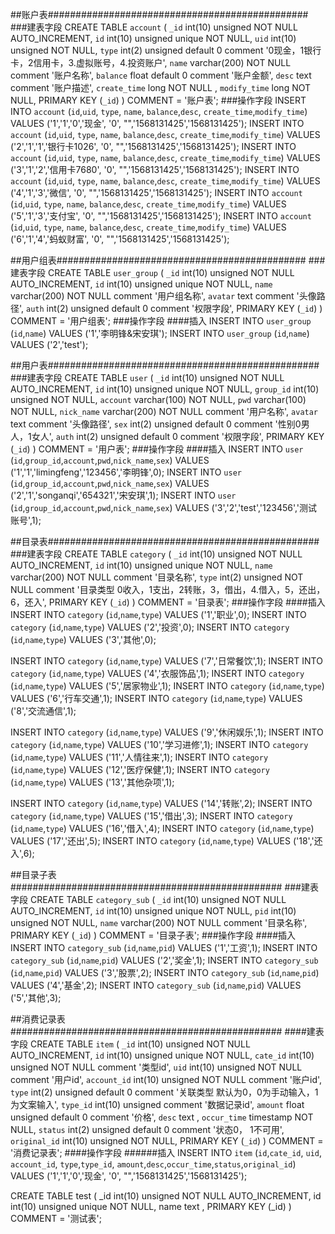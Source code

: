 
##账户表###############################################
###建表字段
CREATE TABLE `account` (
  `_id` int(10) unsigned NOT NULL AUTO_INCREMENT,
  `id` int(10) unsigned unique  NOT NULL,
  `uid` int(10) unsigned NOT NULL,
  `type` int(2) unsigned default 0 comment '0现金，1银行卡，2信用卡，3.虚拟账号，4.投资账户',
  `name` varchar(200)   NOT NULL comment '账户名称',
  `balance`  float default 0 comment '账户金额',
  `desc` text  comment '账户描述',
  `create_time` long NOT NULL ,
  `modify_time` long  NOT NULL,
    PRIMARY KEY (`_id`)
) COMMENT = '账户表';
###操作字段
INSERT INTO `account` (`id`,`uid`, `type`, `name`, `balance`,`desc`, `create_time`,`modify_time`) 
VALUES ('1','1','0','现金', '0', "",'1568131425','1568131425');
INSERT INTO `account` (`id`,`uid`, `type`, `name`, `balance`,`desc`, `create_time`,`modify_time`) 
VALUES ('2','1','1','银行卡1026', '0', "",'1568131425','1568131425');
INSERT INTO `account` (`id`,`uid`, `type`, `name`, `balance`,`desc`, `create_time`,`modify_time`) 
VALUES ('3','1','2','信用卡7680', '0', "",'1568131425','1568131425');
INSERT INTO `account` (`id`,`uid`, `type`, `name`, `balance`,`desc`, `create_time`,`modify_time`) 
VALUES ('4','1','3','微信', '0', "",'1568131425','1568131425');
INSERT INTO `account` (`id`,`uid`, `type`, `name`, `balance`,`desc`, `create_time`,`modify_time`) 
VALUES ('5','1','3','支付宝', '0', "",'1568131425','1568131425');
INSERT INTO `account` (`id`,`uid`, `type`, `name`, `balance`,`desc`, `create_time`,`modify_time`) 
VALUES ('6','1','4','蚂蚁财富', '0', "",'1568131425','1568131425');

##用户组表#############################################
###建表字段
CREATE TABLE `user_group` (
  `_id` int(10) unsigned NOT NULL AUTO_INCREMENT,
  `id` int(10) unsigned unique  NOT NULL,
  `name` varchar(200) NOT NULL comment '用户组名称',
    `avatar`  text comment '头像路径',
  `auth` int(2) unsigned default 0 comment '权限字段',
    PRIMARY KEY (`_id`)
) COMMENT = '用户组表';
###操作字段
####插入
INSERT INTO `user_group` (`id`,`name`) 
VALUES ('1','李明锋&宋安琪');
INSERT INTO `user_group` (`id`,`name`) 
VALUES ('2','test');

##用户表#################################################
###建表字段
CREATE TABLE `user` (
  `_id` int(10) unsigned NOT NULL AUTO_INCREMENT,
  `id` int(10) unsigned unique  NOT NULL,
  `group_id` int(10) unsigned  NOT NULL,
  `account` varchar(100)   NOT NULL,
  `pwd` varchar(100)  NOT NULL,
  `nick_name` varchar(200) NOT NULL comment '用户名称',
    `avatar`  text comment '头像路径',
  `sex` int(2) unsigned default 0 comment '性别0男人，1女人',
  `auth` int(2) unsigned default 0 comment '权限字段',
    PRIMARY KEY (`_id`)
) COMMENT = '用户表';
###操作字段
####插入
INSERT INTO `user` (`id`,`group_id`,`account`,`pwd`,`nick_name`,`sex`) 
VALUES ('1','1','limingfeng','123456','李明锋',0);
INSERT INTO `user` (`id`,`group_id`,`account`,`pwd`,`nick_name`,`sex`) 
VALUES ('2','1','songanqi','654321','宋安琪',1);
INSERT INTO `user` (`id`,`group_id`,`account`,`pwd`,`nick_name`,`sex`) 
VALUES ('3','2','test','123456','测试账号',1);

##目录表#################################################
###建表字段
CREATE TABLE `category` (
  `_id` int(10) unsigned NOT NULL AUTO_INCREMENT,
  `id` int(10) unsigned unique  NOT NULL,
  `name` varchar(200)   NOT NULL comment '目录名称',
  `type` int(2)  unsigned NOT NULL  comment '目录类型 0收入，1支出，2转账，3，借出，4.借入，5，还出，6，还入',
    PRIMARY KEY (`_id`)
) COMMENT = '目录表';
###操作字段
####插入
INSERT INTO `category` (`id`,`name`,`type`) 
VALUES ('1','职业',0);
INSERT INTO `category` (`id`,`name`,`type`) 
VALUES ('2','投资',0);
INSERT INTO `category` (`id`,`name`,`type`) 
VALUES ('3','其他',0);

INSERT INTO `category` (`id`,`name`,`type`) 
VALUES ('7','日常餐饮',1);
INSERT INTO `category` (`id`,`name`,`type`) 
VALUES ('4','衣服饰品',1);
INSERT INTO `category` (`id`,`name`,`type`) 
VALUES ('5','居家物业',1);
INSERT INTO `category` (`id`,`name`,`type`) 
VALUES ('6','行车交通',1);
INSERT INTO `category` (`id`,`name`,`type`) 
VALUES ('8','交流通信',1);

INSERT INTO `category` (`id`,`name`,`type`) 
VALUES ('9','休闲娱乐',1);
INSERT INTO `category` (`id`,`name`,`type`) 
VALUES ('10','学习进修',1);
INSERT INTO `category` (`id`,`name`,`type`) 
VALUES ('11','人情往来',1);
INSERT INTO `category` (`id`,`name`,`type`) 
VALUES ('12','医疗保健',1);
INSERT INTO `category` (`id`,`name`,`type`) 
VALUES ('13','其他杂项',1);

INSERT INTO `category` (`id`,`name`,`type`) 
VALUES ('14','转账',2);
INSERT INTO `category` (`id`,`name`,`type`) 
VALUES ('15','借出',3);
INSERT INTO `category` (`id`,`name`,`type`) 
VALUES ('16','借入',4);
INSERT INTO `category` (`id`,`name`,`type`) 
VALUES ('17','还出',5);
INSERT INTO `category` (`id`,`name`,`type`) 
VALUES ('18','还入',6);

##目录子表#################################################
###建表字段
CREATE TABLE `category_sub` (
  `_id` int(10) unsigned NOT NULL AUTO_INCREMENT,
  `id` int(10) unsigned unique  NOT NULL,
  `pid` int(10) unsigned NOT NULL,
  `name` varchar(200)   NOT NULL comment '目录名称',
    PRIMARY KEY (`_id`)
) COMMENT = '目录子表';
###操作字段
####插入
INSERT INTO `category_sub` (`id`,`name`,`pid`) 
VALUES ('1','工资',1);
INSERT INTO `category_sub` (`id`,`name`,`pid`) 
VALUES ('2','奖金',1);
INSERT INTO `category_sub` (`id`,`name`,`pid`) 
VALUES ('3','股票',2);
INSERT INTO `category_sub` (`id`,`name`,`pid`) 
VALUES ('4','基金',2);
INSERT INTO `category_sub` (`id`,`name`,`pid`) 
VALUES ('5','其他',3);




##消费记录表#################################################
####建表字段
CREATE TABLE `item` (
  `_id` int(10) unsigned NOT NULL AUTO_INCREMENT,
  `id` int(10) unsigned unique NOT NULL,
  `cate_id` int(10) unsigned NOT NULL comment '类型id',
  `uid` int(10) unsigned  NOT NULL comment '用户id',
  `account_id` int(10) unsigned NOT NULL comment '账户id',
  `type` int(2) unsigned  default 0 comment '关联类型 默认为0，0为手动输入，1为文案输入',
  `type_id` int(10) unsigned   comment '数据记录id',
  `amount` float unsigned default 0 comment '价格',
  `desc` text ,
  `occur_time` timestamp NOT NULL,
  `status` int(2) unsigned default 0 comment '状态0， 1不可用',
  `original_id`  int(10) unsigned NOT NULL,
  PRIMARY KEY (`_id`)
) COMMENT = '消费记录表';
####操作字段
######插入
INSERT INTO `item` (`id`,`cate_id`, `uid`, `account_id`, `type`,`type_id`, `amount`,`desc`,`occur_time`,`status`,`original_id`) 
VALUES ('1','1','0','现金', '0', "",'1568131425','1568131425');




CREATE TABLE test (
  _id int(10) unsigned NOT NULL AUTO_INCREMENT,
  id int(10) unsigned unique NOT NULL,
  name text ,
  PRIMARY KEY (_id)
) COMMENT = '测试表';


